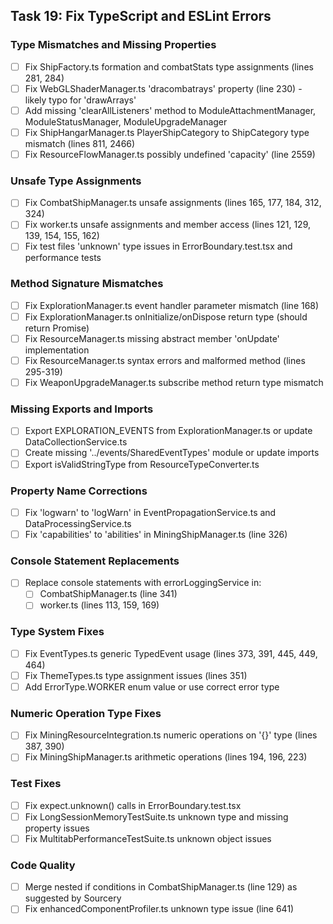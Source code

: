 ## Task 19: Fix TypeScript and ESLint Errors

### Type Mismatches and Missing Properties
- [ ] Fix ShipFactory.ts formation and combatStats type assignments (lines 281, 284)
- [ ] Fix WebGLShaderManager.ts 'dracombatrays' property (line 230) - likely typo for 'drawArrays'
- [ ] Add missing 'clearAllListeners' method to ModuleAttachmentManager, ModuleStatusManager, ModuleUpgradeManager
- [ ] Fix ShipHangarManager.ts PlayerShipCategory to ShipCategory type mismatch (lines 811, 2466)
- [ ] Fix ResourceFlowManager.ts possibly undefined 'capacity' (line 2559)

### Unsafe Type Assignments
- [ ] Fix CombatShipManager.ts unsafe assignments (lines 165, 177, 184, 312, 324)
- [ ] Fix worker.ts unsafe assignments and member access (lines 121, 129, 139, 154, 155, 162)
- [ ] Fix test files 'unknown' type issues in ErrorBoundary.test.tsx and performance tests

### Method Signature Mismatches
- [ ] Fix ExplorationManager.ts event handler parameter mismatch (line 168)
- [ ] Fix ExplorationManager.ts onInitialize/onDispose return type (should return Promise<void>)
- [ ] Fix ResourceManager.ts missing abstract member 'onUpdate' implementation
- [ ] Fix ResourceManager.ts syntax errors and malformed method (lines 295-319)
- [ ] Fix WeaponUpgradeManager.ts subscribe method return type mismatch

### Missing Exports and Imports
- [ ] Export EXPLORATION_EVENTS from ExplorationManager.ts or update DataCollectionService.ts
- [ ] Create missing '../events/SharedEventTypes' module or update imports
- [ ] Export isValidStringType from ResourceTypeConverter.ts

### Property Name Corrections
- [ ] Fix 'logwarn' to 'logWarn' in EventPropagationService.ts and DataProcessingService.ts
- [ ] Fix 'capabilities' to 'abilities' in MiningShipManager.ts (line 326)

### Console Statement Replacements
- [ ] Replace console statements with errorLoggingService in:
  - [ ] CombatShipManager.ts (line 341)
  - [ ] worker.ts (lines 113, 159, 169)

### Type System Fixes
- [ ] Fix EventTypes.ts generic TypedEvent usage (lines 373, 391, 445, 449, 464)
- [ ] Fix ThemeTypes.ts type assignment issues (lines 351)
- [ ] Add ErrorType.WORKER enum value or use correct error type

### Numeric Operation Type Fixes
- [ ] Fix MiningResourceIntegration.ts numeric operations on '{}' type (lines 387, 390)
- [ ] Fix MiningShipManager.ts arithmetic operations (lines 194, 196, 223)

### Test Fixes
- [ ] Fix expect.unknown() calls in ErrorBoundary.test.tsx
- [ ] Fix LongSessionMemoryTestSuite.ts unknown type and missing property issues
- [ ] Fix MultitabPerformanceTestSuite.ts unknown object issues

### Code Quality
- [ ] Merge nested if conditions in CombatShipManager.ts (line 129) as suggested by Sourcery
- [ ] Fix enhancedComponentProfiler.ts unknown type issue (line 641)